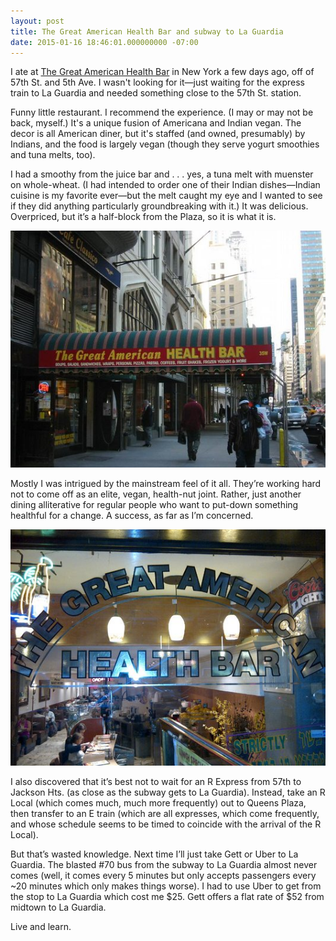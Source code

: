 ```yaml
---
layout: post
title: The Great American Health Bar and subway to La Guardia
date: 2015-01-16 18:46:01.000000000 -07:00
---
```

I ate at [The Great American Health Bar](http://greatamericantogo.com) in New York a few days ago, off of 57th St. and 5th Ave. I wasn't looking for it—just waiting for the express train to La Guardia and needed something close to the 57th St. station.

Funny little restaurant. I recommend the experience. (I may or may not be back, myself.) It's a unique fusion of Americana and Indian vegan. The decor is all American diner, but it's staffed (and owned, presumably) by Indians, and the food is largely vegan (though they serve yogurt smoothies and tuna melts, too).

I had a smoothy from the juice bar and . . . yes, a tuna melt with muenster on whole-wheat. (I had intended to order one of their Indian dishes—Indian cuisine is my favorite ever—but the melt caught my eye and I wanted to see if they did anything particularly groundbreaking with it.) It was delicious. Overpriced, but it’s a half-block from the Plaza, so it is what it is.

![](/assets/content/images/2015/Jan/l-1.jpg)

Mostly I was intrigued by the mainstream feel of it all. They’re working hard not to come off as an elite, vegan, health-nut joint. Rather, just another dining alliterative for regular people who want to put-down something healthful for a change. A success, as far as I’m concerned.

![](/assets/content/images/2015/Jan/l.jpg)

I also discovered that it’s best not to wait for an R Express from 57th to Jackson Hts. (as close as the subway gets to La Guardia). Instead, take an R Local (which comes much, much more frequently) out to Queens Plaza, then transfer to an E train (which are all expresses, which come frequently, and whose schedule seems to be timed to coincide with the arrival of the R Local).

But that’s wasted knowledge. Next time I’ll just take Gett or Uber to La Guardia. The blasted #70 bus from the subway to La Guardia almost never comes (well, it comes every 5 minutes but only accepts passengers every ~20 minutes which only makes things worse). I had to use Uber to get from the stop to La Guardia which cost me $25. Gett offers a flat rate of $52 from midtown to La Guardia.

Live and learn.
